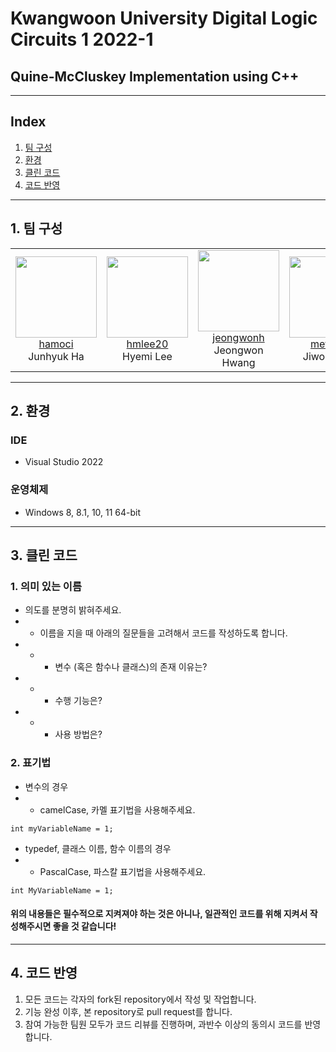 # Kwangwoon University Digital Logic Circuits 1 2022-1
## Quine-McCluskey Implementation using C++
---
## Index
1. [팀 구성](#1.-팀-구성)
2. [환경](#2.-환경)
3. [클린 코드](#3.-클린-코드)
4. [코드 반영](#4.-코드-반영)

---
## 1. 팀 구성

<table>
    <tr height="160px">
        <td align="center" width="130px">
            <a href="https://github.com/hamoci"><img height="130px" width="130px" src="https://avatars.githubusercontent.com/u/55676675?v=4"/></a><br>
            <a href="https://github.com/hamoci">hamoci</a><br>
            <a>Junhyuk Ha</a>
        </td>
        <td align="center" width="130px">
            <a href="https://github.com/hmlee20"><img height="130px" width="130px" src="https://avatars.githubusercontent.com/u/102394680?v=4"/></a><br>
            <a href="https://github.com/hmlee20">hmlee20</a><br>
            <a>Hyemi Lee</a>
        </td>
        <td align="center" width="130px">
            <a href="https://github.com/jeongwonh"><img height="130px" width="130px" src="https://avatars.githubusercontent.com/u/102364720?v=4"/></a><br>
            <a href="https://github.com/jeongwonh">jeongwonh</a><br>
            <a>Jeongwon Hwang</a>
        </td>
        <td align="center" width="143px">
            <a href="https://github.com/metr0jw"><img height="130px" width="130px" src="https://avatars.githubusercontent.com/u/14201660?v=4"/></a><br>
            <a href="https://github.com/metr0jw">metr0jw</a><br>
            <a>Jiwoon Lee</a>
        </td>
    </tr>
</table>

---

## 2. 환경
### IDE
* Visual Studio 2022

### 운영체제
* Windows 8, 8.1, 10, 11 64-bit

---

## 3. 클린 코드

### 1.  의미 있는 이름
* 의도를 분명히 밝혀주세요.
* * 이름을 지을 때 아래의 질문들을 고려해서 코드를 작성하도록 합니다.
* * * 변수 (혹은 함수나 클래스)의 존재 이유는?
* * * 수행 기능은?
* * * 사용 방법은?

### 2. 표기법
* 변수의 경우
* * camelCase, 카멜 표기법을 사용해주세요.
```
int myVariableName = 1;
```

* typedef, 클래스 이름, 함수 이름의 경우
* * PascalCase, 파스칼 표기법을 사용해주세요.
```
int MyVariableName = 1;
```

#### 위의 내용들은 필수적으로 지켜져야 하는 것은 아니나, 일관적인 코드를 위해 지켜서 작성해주시면 좋을 것 같습니다!

---

## 4. 코드 반영
1. 모든 코드는 각자의 fork된 repository에서 작성 및 작업합니다.
2. 기능 완성 이후, 본 repository로 pull request를 합니다.
3. 참여 가능한 팀원 모두가 코드 리뷰를 진행하며, 과반수 이상의 동의시 코드를 반영합니다.
